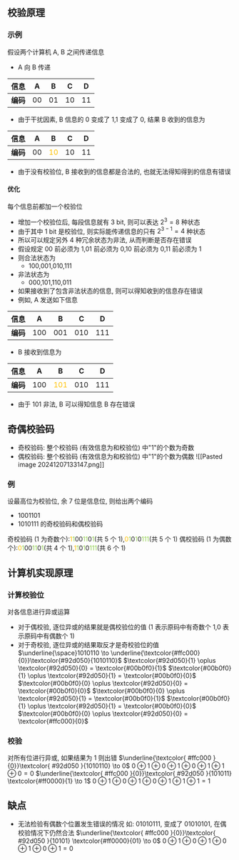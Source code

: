 ## 校验原理
### 示例
假设两个计算机 A, B 之间传递信息
- A 向 B 传递

| **信息** |  A  |  B  |  C  |  D  |
| :----: | :-: | :-: | :-: | :-: |
| **编码** | 00  | 01  | 10  | 11  |
- 由于干扰因素, B 信息的 0 变成了 1,1 变成了 0, 结果 B 收到的信息为

| **信息** |  A  |                B                |  C  |  D  |
| :----: | :-: | :-----------------------------: | :-: | :-: |
| **编码** | 00  | <font color="#ffc000">10</font> | 10  | 11  |
- 由于没有校验位, B 接收到的信息都是合法的, 也就无法得知得到的信息有错误
#### 优化
每个信息前都加一个校验位
- 增加一个校验位后, 每段信息就有 3 bit, 则可以表达 $2^3 = 8$ 种状态
- 由于其中 1 bit 是校验位, 则实际能传递信息的只有 $2^{3-1}=4$ 种状态
- 所以可以规定另外 4 种冗余状态为非法, 从而判断是否存在错误
- 假设规定 00 前必须为 1,01 前必须为 0,10 前必须为 0,11 前必须为 1
- 则合法状态为
	- 100,001,010,111
- 非法状态为
	- 000,101,110,011
- 如果接收到了包含非法状态的信息, 则可以得知收到的信息存在错误
- 例如, A 发送如下信息

| **信息** |  A  |  B  |  C  |  D  |
| :----: | :-: | :-: | :-: | :-: |
| **编码** | 100 | 001 | 010 | 111 |
- B 接收到信息为

| **信息** |  A  |  B  |  C  |  D  |
| :----: | :-: | :-: | :-: | :-: |
| **编码** | 100 | <font color="#ffc000">101</font> | 010 | 111 |
- 由于 101 非法, B 可以得知信息 B 存在错误

## 奇偶校验码
- 奇校验码: 整个校验码 (有效信息为和校验位) 中"1"的个数为奇数
- 偶校验码: 整个校验码 (有效信息为和校验位) 中"1"的个数为偶数
![[Pasted image 20241207133147.png]]
### 例
设最高位为校验位, 余 7 位是信息位, 则给出两个编码
- 1001101
- 1010111
的奇校验码和偶校验码

奇校验码 (1 为奇数个):<font color="#ffc000">1</font><font color="#92d050">1</font>00<font color="#92d050">11</font>0<font color="#92d050">1</font>(共 5 个 1),<font color="#ffc000">0</font><font color="#92d050">1</font>0<font color="#92d050">1</font>0<font color="#92d050">111</font>(共 5 个 1)
偶校验码 (1 为偶数个):<font color="#ffc000">0</font><font color="#92d050">1</font>00<font color="#92d050">11</font>0<font color="#92d050">1</font>(共 4 个 1),<font color="#ffc000">1</font><font color="#92d050">1</font>0<font color="#92d050">1</font>0<font color="#92d050">111</font>(共 6 个 1)
## 计算机实现原理
### 计算校验位
对各信息进行异或运算
- 对于偶校验, 逐位异或的结果就是偶校验位的值 ($1$ 表示原码中有奇数个 $1$,$0$ 表示原码中有偶数个 $1$)
- 对于奇校验, 逐位异或的结果取反才是奇校验位的值
$\underline{\space}1010110 \to \underline{\textcolor{#ffc000}{0}}\textcolor{#92d050}{1010110}$
$\textcolor{#92d050}{1} \oplus \textcolor{#92d050}{0} = \textcolor{#00b0f0}{1}$
$\textcolor{#00b0f0}{1} \oplus \textcolor{#92d050}{1} = \textcolor{#00b0f0}{0}$
$\textcolor{#00b0f0}{0} \oplus \textcolor{#92d050}{0} = \textcolor{#00b0f0}{0}$
$\textcolor{#00b0f0}{0} \oplus \textcolor{#92d050}{1} = \textcolor{#00b0f0}{1}$
$\textcolor{#00b0f0}{1} \oplus \textcolor{#92d050}{1} = \textcolor{#00b0f0}{0}$
$\textcolor{#00b0f0}{0} \oplus \textcolor{#92d050}{0} = \textcolor{#ffc000}{0}$
### 校验
对所有位进行异或, 如果结果为 1 则出错
$\underline{\textcolor{ #ffc000 }{0}}\textcolor{ #92d050 }{1010110} \to 0$
$0 \oplus 1 \oplus 0 \oplus 1 \oplus 0 \oplus 1 \oplus 1 \oplus 0 = 0$
$\underline{\textcolor{ #ffc000 }{0}}\textcolor{ #92d050 }{101011} \textcolor{#ff0000}{1} \to 1$
$0 \oplus 1 \oplus 0 \oplus 1 \oplus 0 \oplus 1 \oplus 1 \oplus 1 = 1$
## 缺点
- 无法检验有偶数个位置发生错误的情况
如: 01010111, 变成了 01010101, 在偶校验情况下仍然合法
$\underline{\textcolor{ #ffc000 }{0}}\textcolor{ #92d050 }{10101} \textcolor{#ff0000}{01} \to 0$
$0 \oplus 1 \oplus 0 \oplus 1 \oplus 0 \oplus 1 \oplus 0 \oplus 1 = 0$